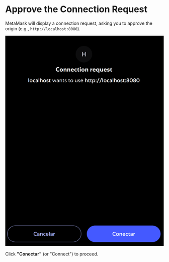 # Approve the Connection Request

MetaMask will display a connection request, asking you to approve the origin (e.g., `http://localhost:8080`).

![Connection Request](../images/connection-request.png)

Click **"Conectar"** (or "Connect") to proceed.
